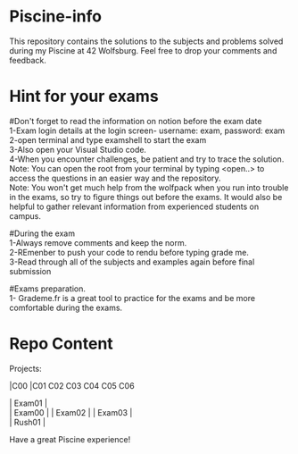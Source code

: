 # Piscine-info
  This repository contains the solutions to the subjects and problems solved during my Piscine at 42 Wolfsburg. <be />
  Feel free to drop your comments and feedback.

# Hint for your exams 

#Don't forget to read the information on notion before the exam date <br/>
1-Exam login details at the login screen- username: exam, password: exam <br/>
2-open terminal and type examshell to start the exam <br />
3-Also open your Visual Studio code. <br/>
4-When you encounter challenges, be patient and try to trace the solution. <br/>
Note: You  can open the root from your terminal by typing <open..> to access the questions in an easier way and the repository. <br/>
Note: You won't get much help from the wolfpack when you run into trouble in the exams, so try to figure things out before the exams. It would also be helpful to gather relevant information from experienced students on campus. 

#During the exam <br />
1-Always remove comments and keep the norm. <br />
2-REmenber to push your code to rendu before typing grade me. <br />
3-Read through all of the subjects and examples again before final submission <br />

#Exams preparation.<br />
1- Grademe.fr is a great tool to practice for the exams and be more comfortable during the exams. <br />

 # Repo Content
 
Projects:

|C00 
|C01 
 C02 
 C03 
 C04
 C05 
 C06 
 
| Exam01 |  
| Exam00 | 
| Exam02 | 
| Exam03 |  
| Rush01 |

 Have a great Piscine experience!
